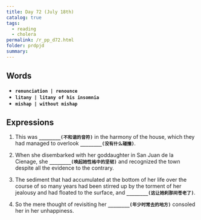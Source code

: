 ```yaml
---
title: Day 72 (July 18th)
catalog: true
tags: 
  - reading
  - cholera
permalink: /r_pp_d72.html
folder: prdpjd
summary: 
---
```


## Words

-   <b data-toggle="tooltip" data-original-title="{{site.data.glossary.renunciation}}">`renunciation | renounce`</b>
-   <b data-toggle="tooltip" data-original-title="{{site.data.glossary.litany}}">`litany | litany of his insomnia`</b>
-   <b data-toggle="tooltip" data-original-title="{{site.data.glossary.mishap}}">`mishap | without mishap`</b>




## Expressions

1.  This was <b data-toggle="tooltip" data-original-title="{{site.data.answers.72_a}}">`________(不和谐的音符)`</b> in the harmony of the house, which they had managed to overlook <b data-toggle="tooltip" data-original-title="{{site.data.answers.72_a2}}">`________(没有什么碰撞)`</b>.

2.  When she disembarked with her goddaughter in San Juan de la Cienage, she <b data-toggle="tooltip" data-original-title="{{site.data.answers.72_b}}">`________(唤起她性格中的坚韧)`</b> and recognized the town despite all the evidence to the contrary.

3.  The sediment that had accumulated at the bottom of her life over the course of so many years had been stirred up by the torment of her jealousy and had floated to the surface, and <b data-toggle="tooltip" data-original-title="{{site.data.answers.72_c}}">`________(这让她刹那间苍老了)`</b>.

4.  So the mere thought of revisiting her <b data-toggle="tooltip" data-original-title="{{site.data.answers.72_d}}">`________(年少时常去的地方)`</b> consoled her in her unhappiness.